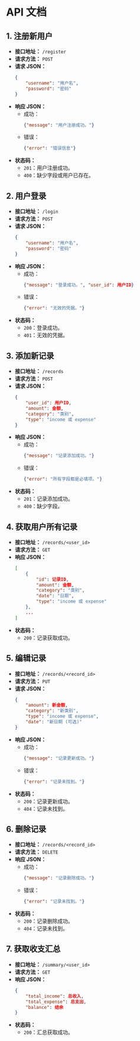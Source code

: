 # API 文档

## 1. 注册新用户
- **接口地址：** `/register`
- **请求方法：** `POST`
- **请求 JSON：**
  ```json
  {
      "username": "用户名",
      "password": "密码"
  }
  ```
- **响应 JSON：**
  - 成功：
    ```json
    {"message": "用户注册成功。"}
    ```
  - 错误：
    ```json
    {"error": "错误信息"}
    ```
- **状态码：**
  - `201`：用户注册成功。
  - `400`：缺少字段或用户已存在。

## 2. 用户登录
- **接口地址：** `/login`
- **请求方法：** `POST`
- **请求 JSON：**
  ```json
  {
      "username": "用户名",
      "password": "密码"
  }
  ```
- **响应 JSON：**
  - 成功：
    ```json
    {"message": "登录成功。", "user_id": 用户ID}
    ```
  - 错误：
    ```json
    {"error": "无效的凭据。"}
    ```
- **状态码：**
  - `200`：登录成功。
  - `401`：无效的凭据。

## 3. 添加新记录
- **接口地址：** `/records`
- **请求方法：** `POST`
- **请求 JSON：**
  ```json
  {
      "user_id": 用户ID,
      "amount": 金额,
      "category": "类别",
      "type": "income 或 expense"
  }
  ```
- **响应 JSON：**
  - 成功：
    ```json
    {"message": "记录添加成功。"}
    ```
  - 错误：
    ```json
    {"error": "所有字段都是必填项。"}
    ```
- **状态码：**
  - `201`：记录添加成功。
  - `400`：缺少字段。

## 4. 获取用户所有记录
- **接口地址：** `/records/<user_id>`
- **请求方法：** `GET`
- **响应 JSON：**
  ```json
  [
      {
          "id": 记录ID,
          "amount": 金额,
          "category": "类别",
          "date": "日期",
          "type": "income 或 expense"
      },
      ...
  ]
  ```
- **状态码：**
  - `200`：记录获取成功。

## 5. 编辑记录
- **接口地址：** `/records/<record_id>`
- **请求方法：** `PUT`
- **请求 JSON：**
  ```json
  {
      "amount": 新金额,
      "category": "新类别",
      "type": "income 或 expense",
      "date": "新日期 (可选)"
  }
  ```
- **响应 JSON：**
  - 成功：
    ```json
    {"message": "记录更新成功。"}
    ```
  - 错误：
    ```json
    {"error": "记录未找到。"}
    ```
- **状态码：**
  - `200`：记录更新成功。
  - `404`：记录未找到。

## 6. 删除记录
- **接口地址：** `/records/<record_id>`
- **请求方法：** `DELETE`
- **响应 JSON：**
  - 成功：
    ```json
    {"message": "记录删除成功。"}
    ```
  - 错误：
    ```json
    {"error": "记录未找到。"}
    ```
- **状态码：**
  - `200`：记录删除成功。
  - `404`：记录未找到。

## 7. 获取收支汇总
- **接口地址：** `/summary/<user_id>`
- **请求方法：** `GET`
- **响应 JSON：**
  ```json
  {
      "total_income": 总收入,
      "total_expense": 总支出,
      "balance": 结余
  }
  ```
- **状态码：**
  - `200`：汇总获取成功。
